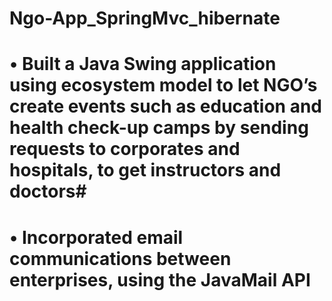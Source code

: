 # Ngo-App_SpringMvc_hibernate #

# •	Built a Java Swing application using ecosystem model to let NGO’s create events such as education and health check-up camps by sending requests to corporates and hospitals, to get instructors and doctors#

# •	Incorporated email communications between enterprises, using the JavaMail API # 
